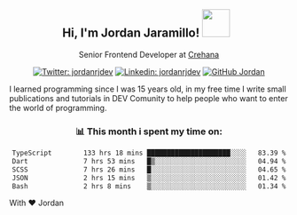 <div align="center">
<h2 style="margin-right:10px;">Hi, I'm Jordan Jaramillo! <img src="https://media.giphy.com/media/Wj7lNjMNDxSmc/source.gif" width="50" > </h2>

<p>Senior Frontend Developer at <a href="https://www.crehana.com/">Crehana</a></p>

[![Twitter: jordanrjdev](https://img.shields.io/twitter/follow/jordanrjdev?style=social)](https://twitter.com/jordanrjdev)
[![Linkedin: jordanrjdev](https://img.shields.io/badge/-jordanrjdev-blue?style=flat-square&logo=Linkedin&logoColor=white&link=https://www.linkedin.com/in/jordanrjdev/)](https://www.linkedin.com/in/jordanrjdev/)
[![GitHub Jordan](https://img.shields.io/github/followers/jnadroj?label=follow&style=social)](https://github.com/jnadroj)

</div>
I learned programming since I was 15 years old, in my free time I write small publications and tutorials in DEV Comunity to help people who want to enter the world of programming.

<div align="center">

### 📊 **This month i spent my time on:**

<!--START_SECTION:waka-->

```txt
TypeScript        133 hrs 18 mins █████████████████████░░░░   83.39 %
Dart              7 hrs 53 mins   █▒░░░░░░░░░░░░░░░░░░░░░░░   04.94 %
SCSS              7 hrs 26 mins   █░░░░░░░░░░░░░░░░░░░░░░░░   04.65 %
JSON              2 hrs 15 mins   ▒░░░░░░░░░░░░░░░░░░░░░░░░   01.42 %
Bash              2 hrs 8 mins    ▒░░░░░░░░░░░░░░░░░░░░░░░░   01.34 %
```

<!--END_SECTION:waka-->

</div>

With ❤️ Jordan
